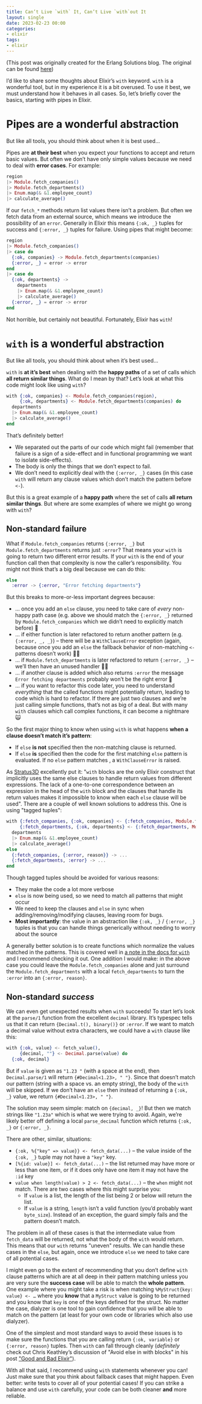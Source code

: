 ```yaml
---
title: Can’t Live `with` It, Can’t Live `with`out It
layout: single
date: 2023-02-23 00:00
categories:
- elixir
tags:
- elixir
---
```


(This post was originally created for the Erlang Solutions blog.  The original can be found [here](https://www.erlang-solutions.com/blog/cant-live-with-it-cant-live-without-it))

I’d like to share some thoughts about Elixir’s `with` keyword.  `with` is a wonderful tool, but in my experience it is a bit overused.  To use it best, we must understand how it behaves in all cases.  So, let’s briefly cover the basics, starting with pipes in Elixir.

# Pipes are a wonderful abstraction

But like all tools, you should think about when it is best used…

Pipes are **at their best** when you expect your functions to accept and return basic values. But often we don’t have only simple values because we need to deal with **error cases**. For example:

```elixir
region 
|> Module.fetch_companies()
|> Module.fetch_departments()
|> Enum.map(& &1.employee_count)
|> calculate_average()
```

If our `fetch_*` methods return list values there isn’t a problem. But often we fetch data from an external source, which means we introduce the possibility of an `error`. Generally in Elixir this means `{:ok, _}` tuples for success and `{:error, _}` tuples for failure. Using pipes that might become:

```elixir
region
|> Module.fetch_companies()
|> case do
  {:ok, companies} -> Module.fetch_departments(companies)
  {:error, _} = error -> error
end
|> case do
  {:ok, departments} ->
    departments
    |> Enum.map(& &1.employee_count)
    |> calculate_average()
  {:error, _} = error -> error
end
```

Not horrible, but certainly not beautiful. Fortunately, Elixir has `with`!

# `with` is a wonderful abstraction

But like all tools, you should think about when it’s best used…

`with` is **at it’s best** when dealing with the **happy paths** of a set of calls which **all return similar things**. What do I mean by that? Let’s look at what this code might look like using `with`?

```elixir
with {:ok, companies} <- Module.fetch_companies(region),
     {:ok, departments} <- Module.fetch_departments(companies) do
  departments
  |> Enum.map(& &1.employee_count)
  |> calculate_average()
end
```

That’s definitely better!

* We separated out the parts of our code which might fail (remember that failure is a sign of a side-effect and in functional programming we want to isolate side-effects).
* The body is only the things that we don’t expect to fail.
* We don’t need to explicitly deal with the `{:error, _}` cases (in this case `with` will return any clause values which don’t match the pattern before `<-`).

But this is a great example of a **happy path** where the set of calls **all return similar things**. But where are some examples of where we might go wrong with `with`?

## Non-standard failure

What if `Module.fetch_companies` returns `{:error, _}` but `Module.fetch_departments` returns just `:error`? That means your `with` is going to return two different error results. If your `with` is the end of your function call then that complexity is now the caller’s responsibility. You might not think that’s a big deal because we can do this:

```elixir
else
  :error -> {:error, "Error fetching departments"}
```

But this breaks to more-or-less important degrees because:

* … once you add an `else` clause, you need to take care of *every* non-happy path case (e.g. above we should match the `{:error, _}` returned by `Module.fetch_companies` which we didn’t need to explicitly match before) 😤
* … if either function is later refactored to return another pattern (e.g. `{:error, _, _}`) – there will be a `WithClauseError` exception (again, because once you add an `else` the fallback behavior of non-matching `<-` patterns doesn’t work) 🤷‍♂️
* … if `Module.fetch_departments` is later refactored to return `{:error, _}` – we’ll then have an unused handler 🤷‍♂️
* … if another clause is added which also returns `:error` the message `Error fetching departments` probably won’t be the right error 🙈
* … if you want to refactor this code later, you need to understand *everything* that the called functions might potentially return, leading to code which is hard to refactor.  If there are just two clauses and we’re just calling simple functions, that’s not as big of a deal.  But with many `with` clauses which call complex functions, it can become a nightmare 🙀

So the first major thing to know when using `with` is what happens **when a clause doesn’t match it’s pattern**:

* If `else` **is not** specified then the non-matching clause is returned.
* If `else` **is** specified then the code for the first matching `else` pattern is evaluated. If no `else` pattern matches , a `WithClauseError` is raised.

As [Stratus3D](http://stratus3d.com/blog/2022/06/01/the-problem-with-elixirs-with/) excellently put it: "`with` blocks are the only Elixir construct that implicitly uses the same else clauses to handle return values from different expressions. The lack of a one-to-one correspondence between an expression in the head of the `with` block and the clauses that handle its return values makes it impossible to know when each `else` clause will be used". There are a couple of well known solutions to address this.  One is using "tagged tuples":

```elixir
with {:fetch_companies, {:ok, companies} <- {:fetch_companies, Module.fetch_companies(region)},
     {:fetch_departments, {:ok, departments} <- {:fetch_departments, Module.fetch_departments(companies)},
  departments
  |> Enum.map(& &1.employee_count)
  |> calculate_average()
else
  {:fetch_companies, {:error, reason}} -> ...
  {:fetch_departments, :error} -> ...
end
```

Though tagged tuples should be avoided for various reasons:

* They make the code a lot more verbose
* `else` is now being used, so we need to match all patterns that might occur
* We need to keep the clauses and `else` in sync when adding/removing/modifying clauses, leaving room for bugs.
* **Most importantly**: the value in an abstraction like `{:ok, _}` / `{:error, _}` tuples is that you can handle things generically without needing to worry about the source

A generally better solution is to create functions which normalize the values matched in the patterns.  This is covered well in [a note in the docs for `with`](https://hexdocs.pm/elixir/Kernel.SpecialForms.html#with/1-beware) and I recommend checking it out.  One addition I would make: in the above case you could leave the `Module.fetch_companies` alone and just surround the `Module.fetch_departments` with a local `fetch_departments` to turn the `:error` into an `{:error, reason}`.

## Non-standard *success*

We can even get unexpected results when `with` succeeds! To start let’s look at the `parse/1` function from the excellent `decimal` library. It’s typespec tells us that it can return `{Decimal.t(), binary()}` or `:error`. If we want to match a decimal value without extra characters, we could have a `with` clause like this:

```elixir
with {:ok, value} <- fetch_value(),
     {decimal, ""} <- Decimal.parse(value) do
  {:ok, decimal}
```

But if `value` is given as `"1.23 "` (with a space at the end), then `Decimal.parse/1` will return `{#Decimal<1.23>, " "}`. Since that doesn’t match our pattern (string with a space vs. an empty string), the body of the `with` will be skipped. If we don’t have an `else` then instead of returning a `{:ok, _}` value, we return `{#Decimal<1.23>, " "}`.

The solution may seem simple: match on `{decimal, _}`! But then we match strings like `"1.23a"` which is what we were trying to avoid. Again, we’re likely better off defining a local `parse_decimal` function which returns `{:ok, _}` or `{:error, _}`.

There are other, similar, situations:

* `{:ok, %{"key" => value}} <- fetch_data(...)` – the value inside of the `{:ok, _}` tuple may not have a `"key"` key.
* `[%{id: value}] <- fetch_data(...)` – the list returned may have more or less than one item, or if it does only have one item it may not have the `:id` key
* `value when length(value) > 2 <- fetch_data(...)` – the `when` might not match. There are two cases where this might surprise you:
  * If `value` is a list, the length of the list being 2 or below will return the list.
  * If `value` is a string, `length` isn’t a valid function (you’d probably want `byte_size`). Instead of an exception, the guard simply fails and the pattern doesn’t match.

The problem in all of these cases is that the intermediate value from `fetch_data` will be returned, not what the body of the `with` would return. This means that our `with` returns "uneven" results. We can handle these cases in the `else`, but again, once we introduce `else` we need to take care of all potential cases.

I might even go to the extent of recommending that you don’t define `with` clause patterns which are at all deep in their pattern matching unless you are very sure the **success case** will be able to match the **whole pattern**.  One example where you might take a risk is when matching `%MyStruct{key: value} <- …` where you **know** that a `MyStruct` value is going to be returned and you know that `key` is one of the keys defined for the struct. No matter the case, dialyzer is one tool to gain confidence that you will be able to match on the pattern (at least for your own code or libraries which also use dialyzer).

One of the simplest and most standard ways to avoid these issues is to make sure the functions that you are calling return `{:ok, variable}` or `{:error, reason}` tuples. Then `with` can fall through cleanly (*definitely* check out Chris Keathley’s discussion of "Avoid else in with blocks" in his post ["Good and Bad Elixir"](https://keathley.io/blog/good-and-bad-elixir.html)).

With all that said, I recommend using `with` statements whenever you can! Just make sure that you think about fallback cases that might happen. Even better: write tests to cover all of your potential cases! If you can strike a balance and use `with` carefully, your code can be both cleaner **and** more reliable.
